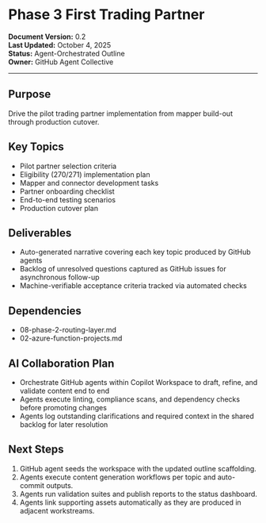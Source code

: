 # Phase 3  First Trading Partner

**Document Version:** 0.2  
**Last Updated:** October 4, 2025  
**Status:** Agent-Orchestrated Outline  
**Owner:** GitHub Agent Collective

---

## Purpose

Drive the pilot trading partner implementation from mapper build-out through production cutover.

## Key Topics

- Pilot partner selection criteria
- Eligibility (270/271) implementation plan
- Mapper and connector development tasks
- Partner onboarding checklist
- End-to-end testing scenarios
- Production cutover plan

## Deliverables

- Auto-generated narrative covering each key topic produced by GitHub agents
- Backlog of unresolved questions captured as GitHub issues for asynchronous follow-up
- Machine-verifiable acceptance criteria tracked via automated checks

## Dependencies

- 08-phase-2-routing-layer.md
- 02-azure-function-projects.md

## AI Collaboration Plan

- Orchestrate GitHub agents within Copilot Workspace to draft, refine, and validate content end to end
- Agents execute linting, compliance scans, and dependency checks before promoting changes
- Agents log outstanding clarifications and required context in the shared backlog for later resolution

## Next Steps

1. GitHub agent seeds the workspace with the updated outline scaffolding.
2. Agents execute content generation workflows per topic and auto-commit outputs.
3. Agents run validation suites and publish reports to the status dashboard.
4. Agents link supporting assets automatically as they are produced in adjacent workstreams.
